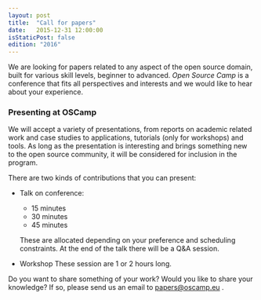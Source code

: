 ```yaml
---
layout: post
title:  "Call for papers"
date:   2015-12-31 12:00:00
isStaticPost: false
edition: "2016"
---
```


We are looking for papers related to any aspect of the open source domain, built for various skill levels, beginner to advanced. *Open Source Camp* is a conference that fits all perspectives and interests and we would like to hear about your experience.

### **Presenting at OSCamp**

We will accept a variety of presentations, from reports on academic related work and case studies to applications, tutorials (only for workshops) and tools. As long as the presentation is interesting and brings something new to the open source community, it will be considered for inclusion in the program.

There are two kinds of contributions that you can present:

- Talk on conference:
  - 15 minutes
  - 30 minutes
  - 45 minutes

   These are allocated depending on your preference and scheduling constraints. At the end of the talk there will be a Q&A session.

- Workshop
	These session are 1 or 2 hours long. 

Do you want to share something of your work? Would you like to share your knowledge? If so, please send us an email to [papers@oscamp.eu](mailto:papers@oscamp.eu) .

